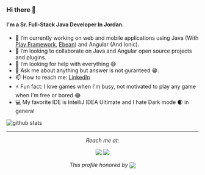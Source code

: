 ### Hi there 👋

#### I'm a Sr. Full-Stack Java Developer In Jordan.

- 🔭 I’m currently working on web and mobile applications using Java (With [Play Framework](https://www.playframework.com/), [Ebean](https://ebean.io/)) and Angular (And Ionic).
- 👯 I’m looking to collaborate on Java and Angular open source projects and plugins.
- 🤔 I’m looking for help with everything  😅
- 💬 Ask me about anything but answer is not guranteed 😁.
- 📫 How to reach me: <a href="https://www.linkedin.com/in/almothafar/">LinkedIn</a>
- ⚡ Fun fact: I love games when I'm busy, not motivated to play any game when I'm free or bored 😂
- 💻 My favorite IDE is IntelliJ IDEA Ultimate and I hate Dark mode 🌒 in general

![github stats](https://github-readme-stats.vercel.app/api?username=almothafar&show_icons=true)

<hr>
<p align="center">
  <i>Reach me at:</i>

  <p align="center">
    <a href="https://www.linkedin.com/in/almothafar/" alt="Linkedin"><img src="https://user-images.githubusercontent.com/13887564/103286068-527b8880-49e8-11eb-9249-9877626421df.png"></a>
    <a href="https://almothafar.com" alt="My website" target="_blank"><img src="https://user-images.githubusercontent.com/13887564/103286179-7b9c1900-49e8-11eb-90b8-71f73f48fb2d.png"></a>
  </p>

  <p align="center">
    <i>This profile honored by</i>
      <img align="center" src="https://visitor-badge.glitch.me/badge?page_id=almothafar.visitor-badge">
  </p>
</p>

<!--
**almothafar/almothafar** is a ✨ _special_ ✨ repository because its `README.md` (this file) appears on your GitHub profile.

Here are some ideas to get you started:

- 🔭 I’m currently working on ...
- 🌱 I’m currently learning ...
- 👯 I’m looking to collaborate on ...
- 🤔 I’m looking for help with ...
- 💬 Ask me about ...
- 📫 How to reach me: ...
- 😄 Pronouns: ...
- ⚡ Fun fact: ...
-->
